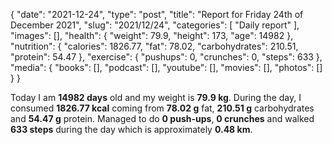{
    "date": "2021-12-24",
    "type": "post",
    "title": "Report for Friday 24th of December 2021",
    "slug": "2021\/12\/24",
    "categories": [
        "Daily report"
    ],
    "images": [],
    "health": {
        "weight": 79.9,
        "height": 173,
        "age": 14982
    },
    "nutrition": {
        "calories": 1826.77,
        "fat": 78.02,
        "carbohydrates": 210.51,
        "protein": 54.47
    },
    "exercise": {
        "pushups": 0,
        "crunches": 0,
        "steps": 633
    },
    "media": {
        "books": [],
        "podcast": [],
        "youtube": [],
        "movies": [],
        "photos": []
    }
}

Today I am <strong>14982 days</strong> old and my weight is <strong>79.9 kg</strong>. During the day, I consumed <strong>1826.77 kcal</strong> coming from <strong>78.02 g</strong> fat, <strong>210.51 g</strong> carbohydrates and <strong>54.47 g</strong> protein. Managed to do <strong>0 push-ups</strong>, <strong>0 crunches</strong> and walked <strong>633 steps</strong> during the day which is approximately <strong>0.48 km</strong>.